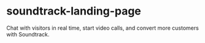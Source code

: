 # soundtrack-landing-page
Chat with visitors in real time, start video calls, and convert more customers with Soundtrack.

